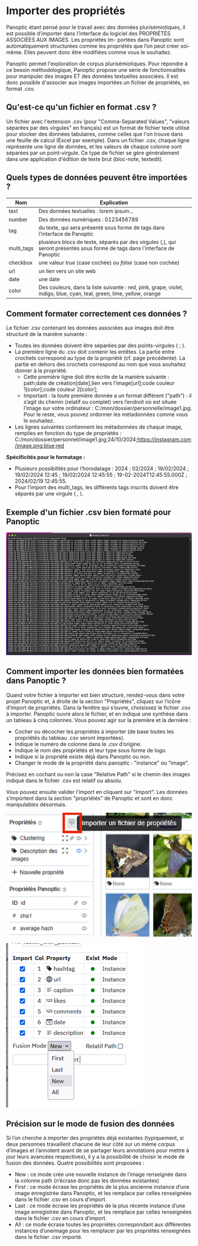 # Importer des propriétés

Panoptic étant pensé pour le travail avec des données plurisémiotiques, il est possible d’importer dans
l’interface du logiciel des PROPRIÉTÉS ASSOCIÉES AUX IMAGES. Les propriétés im-
portées dans Panoptic sont automatiquement structurées comme les propriétés que l’on peut créer soi-même. Elles peuvent donc être modifiées comme vous le souhaitez.

Panoptic permet l'exploration de corpus plurisémiotiques. Pour répondre à ce besoin méthodologique, Panoptic propose une série de fonctionnalités pour manipuler des images ET des données textuelles associées. Il est donc possible d'associer aux images importées un fichier de propriétés, en format .csv.

## Qu'est-ce qu'un fichier en format .csv ?
            
Un fichier avec l'extension .csv (pour "Comma-Separated Values", "valeurs séparées par des virgules" en français) est un format de fichier texte utilisé pour stocker des données tabulaires, comme celles que l'on trouve dans une feuille de calcul (Excel par exemple). Dans un fichier .csv, chaque ligne représente une ligne de données, et les valeurs de chaque colonne sont séparées par un point-virgule. Ce type de fichier se gère généralement dans une application d'édition de texte brut (bloc-note, textedit).

## Quels types de données peuvent être importées ?

| Nom | Explication |
|---|---|
| text |  Des données textuelles : lorem ipsum... |
| number | Des données numériques : 0123456789 |
| tag | du texte, qui sera présenté sous forme de tags dans l'interface de Panoptic |
| multi_tags | plusieurs blocs de texte, séparés par des virgules (,), qui seront présentés sous forme de tags dans l'interface de Panoptic |
| checkbox  |  une valeur *true* (case cochée) ou *false* (case non cochée) |
| url  |  un lien vers un site web |
| date | une date |
| color | Des couleurs, dans la liste suivante : red, pink, grape, violet, indigo, blue, cyan, teal, green, lime, yellow, orange |

## Comment formater correctement ces données ?

Le fichier .csv contenant les données associées aux images doit être structuré de la manière suivante :
- Toutes les données doivent être séparées par des points-virgules ( ; ).
- La première ligne du .csv doit contenir les entêtes. La partie entre crochets correspond au type de la propriété (cf. page précédente). La partie en dehors des crochets correspond au nom que vous souhaitez donner à la propriété.
    - Cette première ligne doit être écrite de la manière suivante : path;date de création[date];lien vers l’image[url];code couleur 1[color];code couleur 2[color];
    - Important : la toute première donnée a un format différent ("path") : il s’agit du chemin (relatif ou complet) vers l’endroit où est située l’image sur votre ordinateur : C:/mon/dossier/personnelle/image1.jpg. Pour le reste, vous pouvez ordonner les métadonnées comme vous le souhaitez.
- Les lignes suivantes contiennent les métadonnées de chaque image, remplies en fonction du type de
propriétés : C:/mon/dossier/personnel/image1.jpg;24/10/2024;https://instagram.com/image.png;blue;red

**Spécificités pour le formatage :**

- Plusieurs possibilités pour l’horodatage : 2024 ; 02/2024 ; 19/02/2024 ; 19/02/2024 12:45 ; 19/02/2024 12:45:55 ; 19-02-2024T12:45:55.000Z ; 2024/02/19 12:45:55.
- Pour l’import des multi_tags, les différents tags inscrits doivent être séparés par une virgule ( , ).

## Exemple d'un fichier .csv bien formaté pour Panoptic

![](../images/import-donnees-csv.png)

## Comment importer les données bien formatées dans Panoptic ?

Quand votre fichier à importer est bien structuré, rendez-vous dans votre projet Panoptic et, à droite de la section "Propriétés", cliquez sur l’icône d’import de propriétés. Dans la fenêtre qui s’ouvre, choisissez le fichier .csv à importer. Panoptic ouvre alors le fichier, et en indique une synthèse dans un tableau à cinq colonnes. Vous pouvez agir sur la première et la dernière :
- Cocher ou décocher les propriétés à importer (de base toutes les
propriétés du tableau .csv seront importées).
- Indique le numéro de colonne dans le .csv d’origine.
- Indique le nom des propriétés et leur type sous forme de logo.
- Indique si la propriété existe déjà dans Panoptic ou non.
- Changer le mode de la propriété dans panoptic : "instance" ou "image".

Précisez en cochant ou non la case "Relative Path" si le chemin des images indiqué dans le fichier .csv est relatif ou absolu.

Vous pouvez ensuite valider l’import en cliquant sur "Import". Les données s’importent dans la section "propriétés" de Panoptic et sont en donc manipulables désormais.

![](../images/gestion-import-2.png)

![](../images/gestion-import.png)

## Précision sur le mode de fusion des données

Si l’on cherche à importer des propriétés déjà existantes (typiquement, si deux personnes travaillent chacune de leur côté sur un même corpus d’images et l’annotent avant de se partager leurs annotations pour mettre à jour leurs avancées respectives), il y a la possibilité de choisir le mode de fusion des données. Quatre possibilités sont proposées :
- New : ce mode crée une nouvelle instance de l’image renseignée dans la colonne path (n’écrase donc pas les données existantes)
- First : ce mode écrase les propriétés de la plus ancienne instance d’une image enregistrée dans Panoptic, et les remplace par celles renseignées dans le fichier .csv en cours d’import.
- Last : ce mode écrase les propriétés de la plus récente instance d’une image enregistrée dans Panoptic, et les remplace par celles renseignées dans le fichier .csv en cours d’import.
- All : ce mode écrase toutes les propriétés correspondant aux différentes instances d’uneimage pour les remplacer par les propriétés renseignées dans le fichier .csv importé. 